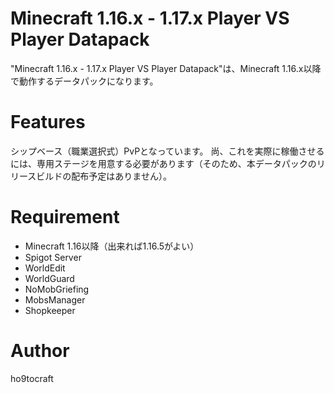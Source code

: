 # Minecraft 1.16.x - 1.17.x Player VS Player Datapack
"Minecraft 1.16.x - 1.17.x Player VS Player Datapack"は、Minecraft 1.16.x以降で動作するデータパックになります。

# Features
シップベース（職業選択式）PvPとなっています。
尚、これを実際に稼働させるには、専用ステージを用意する必要があります（そのため、本データパックのリリースビルドの配布予定はありません）。

# Requirement

* Minecraft 1.16以降（出来れば1.16.5がよい）
* Spigot Server
* WorldEdit
* WorldGuard
* NoMobGriefing
* MobsManager
* Shopkeeper

# Author
ho9tocraft

